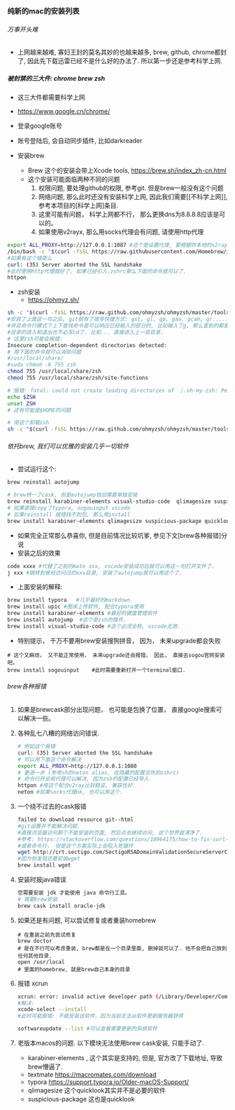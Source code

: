 ### 纯新的mac的安装列表

###### 万事开头难

- 上网越来越难, 寡妇王封的莫名其妙的也越来越多, brew, github, chrome都封了, 因此先下载迅雷已经不是什么好的办法了.  所以第一步还是参考科学上网. 

##### 被封禁的三大件: chrome brew zsh

- 这三大件都需要科学上网
- https://www.google.cn/chrome/
- 登录google账号
  
- 账号登陆后, 会自动同步插件, 比如darkreader
- 安装brew
  - Brew 这个的安装会带上Xcode tools, https://brew.sh/index_zh-cn.html
  - 这个安装可能面临两种不同的问题
    1. 权限问题, 要处理github的权限, 参考git. 但是brew一般没有这个问题
    2. 网络问题, 那么此时还没有安装科学上网, 因此我们需要[[不科学上网]], 参考本项目的[科学上网]条目.
    3. 这里可能有问题， 科学上网都不行， 那么更换dns为8.8.8.8应该是可以的。
    4. 如果使用v2rayx, 那么用socks代理会有问题, 请使用http代理
```sh
export ALL_PROXY=http://127.0.0.1:1087 #这个是设置代理, 要根据你本地的v2ray设置
/bin/bash -c "$(curl -fsSL https://raw.githubusercontent.com/Homebrew/install/master/install.sh)"
#如果有这个错那么
curl: (35) Server aborted the SSL handshake
#此时使用http代理就好了. 如果已经引入.zshrc那么下面的命令就可以了.
httpon 
```

- zsh安装
  - https://ohmyz.sh/

```sh
sh -c "$(curl -fsSL https://raw.github.com/ohmyzsh/ohmyzsh/master/tools/install.sh)"
#安装了上面这一句之后, git就有了很多快捷方式: gst, gl, gp, gaa, gcam, gr......  
#并且命令行模式下上下查找命令是可以响应已经输入的部分的, 比如输入了g, 那么查到的都是g开头的命令了.
#目录的进入和退出也不必写cd了. 比如 .. 直接进入上一层目录.    
# 这里zsh可能会报错:
Insecure completion-dependent directories detected:
# 用下面的命令就可以消除问题
#/usr/local/share/
#sudo chmod -R 755 zsh
chmod 755 /usr/local/share/zsh
chmod 755 /usr/local/share/zsh/site-functions

# 报错: fatal: could not create leading directories of  /.oh-my-zsh: Permission denied
echo $ZSH
unset ZSH
# 还有可能是$HOME的问题

# 用这个卸载zsh
sh -c "$(curl -fsSL https://raw.github.com/ohmyzsh/ohmyzsh/master/tools/uninstall.sh)"
```

###### 依托brew, 我们可以优雅的安装几乎一切软件

- 尝试运行这个: 

```sh
brew reinstall autojump

# brew统一了cask, 但是autojump依旧需要单独安装
brew reinstall karabiner-elements visual-studio-code  qlimagesize suspicious-package   quicklook-csv quicklook-json qlcommonmark qlcolorcode qlstephen textmate typora sourcetree upic
# 如果直接copy了typora, sogouinput vscode
# 如果reinstall 报错找不到包, 那么用install
brew install karabiner-elements qlimagesize suspicious-package quicklook-csv quicklook-json qlcommonmark qlcolorcode qlstephen textmate sourcetree
```

- 如果完全正常那么恭喜你, 但是目前情况比较坑爹, 参见下文[brew各种报错]分说
- 安装之后的效果

```sh
code xxxx #代替了之前的mate xxx, vscode安装成功后就可以用这一句打开文件了.
j xxx #跳转到曾经访问过的xxx目录, 安装了autojump就可以用这个了.
```

- 上面安装的解释:

```sh
brew install typora   #几乎最好的markdown
brew install upic #图床上传软件, 配合typora使用
brew install karabiner-elements #最好的键盘管理软件
brew install autojump  #这个是zsh的插件.
brew install visual-studio-code #这个必须全称, vscode无效.

```

- 特别提示， 千万不要用brew安装搜狗拼音， 因为， 未来upgrade都会失败

```
# 这个又麻烦， 又不能正常使用， 未来upgrade还会报错， 因此， 直接去sogou官网安装吧。
brew install sogouinput    #此时需要重新打开一个terminal窗口.
```



###### brew各种报错

1. 如果是brewcask部分出现问题， 也可能是包换了位置， 直接google搜索可以解决一些。
1. 各种乱七八糟的网络访问错误.
   ```sh
   # 例如这个报错
   curl: (35) Server aborted the SSL handshake
   # 可以用下面这个命令解决
   export ALL_PROXY=http://127.0.0.1:1080
   # 更进一步 (参考sh的neton alias, 在隐藏的配置文件的zshrc)
   # 命令行开全局代理可以解决, 因为zsh的配置已经导入
   httpon #用这个配合v2ray比较稳妥, 兼容性好.
   neton #如果socks代理ok, 也可以用这个.
   ```
2. 一个绕不过去的cask报错
   ```sh
   failed to download resource git--html
   #git设置并不能解决问题.
   #直接浏览器访问那个不能安装的页面, 然后点击继续访问, 这个世界就清净了.
   #参考: https://stackoverflow.com/questions/18964175/how-to-fix-curl-60-ssl-certificate-invalid-certificate-chain
   #或者命令行， 但是这个方案实际上会陷入死循环
   wget http://crt.sectigo.com/SectigoRSADomainValidationSecureServerCA.crt
   #因为你发现还要安装wget
   brew install wget
   ```
3. 安装时报java错误

   ```sh
   您需要安装 jdk 才能使用 java 命令行工具。
   # 需要brew安装.
   brew cask install oracle-jdk
   ```

4. 如果还是有问题, 可以尝试修复或者重装homebrew

   ```
   # 在重装之前先尝试修复
   brew doctor
   # 是在不行可以考虑重装, brew都是在一个目录里面, 删掉就可以了. 他不会把自己放到任何其他目录.
   open /usr/local
   # 里面的homebrew, 就是brew自己本身的目录
   ```
5. 报错 xcrun

   ```sh
   xcrun: error: invalid active developer path (/Library/Developer/CommandLineTools), missing xcrun at: /Library/Developer/CommandLineTools/usr/bin/xcrun
   #解决:
   xcode-select --install
   #此时可能报错: 不能安装该软件，因为当前无法从软件更新服务器获得
   
   softwareupdate --list #可以查看需要更新的系统软件
   ```
6. 老版本macos的问题. 以下模块无法使用brew cask安装, 只能手动了.
    - karabiner-elements , 这个其实是支持的, 但是, 官方改了下载地址, 导致brew懵逼了.
    - textmate https://macromates.com/download
    - typora  https://support.typora.io/Older-macOS-Support/
    - qlimagesize  这个quicklook其实并不是必要的软件
    - suspicious-package 这也是quicklook